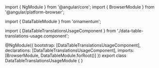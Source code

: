 import { NgModule } from '@angular/core';
import { BrowserModule } from '@angular/platform-browser';
  
import { DataTableModule } from 'ornamentum';
  
import { DataTableTranslationsUsageComponent } from './data-table-translations-usage.component';

@NgModule({
 bootstrap: [DataTableTranslationsUsageComponent],
 declarations: [DataTableTranslationsUsageComponent],
 imports: [BrowserModule, DataTableModule.forRoot()]
})
export class DataTableTranslationsUsageModule {
}
